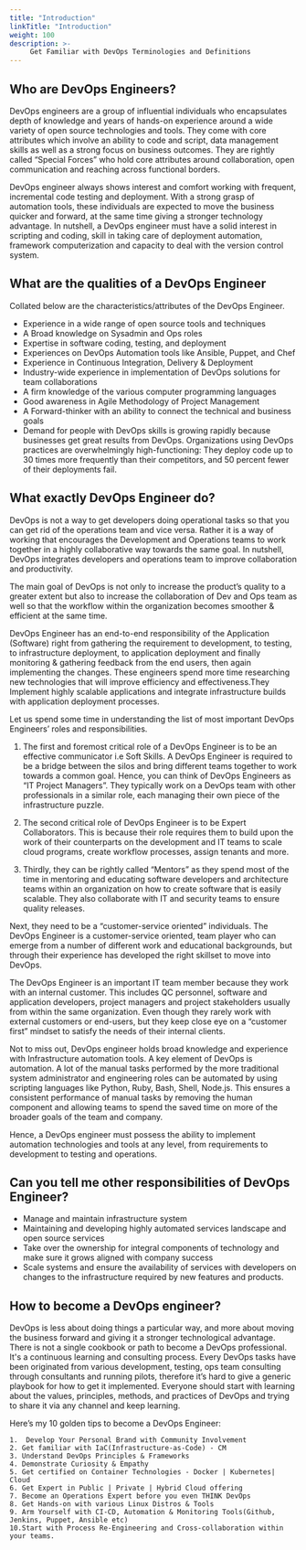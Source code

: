 ```yaml
---
title: "Introduction"
linkTitle: "Introduction"
weight: 100
description: >-
     Get Familiar with DevOps Terminologies and Definitions
---
```


## Who are DevOps Engineers? 

DevOps engineers are a group of influential individuals who encapsulates depth of knowledge and years of hands-on experience around a wide variety of open source technologies and tools. They come with core attributes which involve an ability to code and script, data management skills as well as a strong focus on business outcomes. They are rightly called “Special Forces” who hold core attributes around collaboration, open communication and reaching across functional borders.

DevOps engineer always shows interest and comfort working with frequent, incremental code testing and deployment. With a strong grasp of automation tools, these individuals are expected to move the business quicker and forward, at the same time giving a stronger technology advantage. In nutshell, a DevOps engineer must have a solid interest in scripting and coding,  skill in taking care of deployment automation, framework computerization and capacity to deal with the version control system.

## What are the qualities of a DevOps Engineer 

Collated below are the characteristics/attributes of the DevOps Engineer.

- Experience in a wide range of open source tools and techniques
- A Broad knowledge on Sysadmin and Ops roles
- Expertise in software coding, testing, and deployment
- Experiences on DevOps Automation tools like Ansible, Puppet, and Chef
- Experience in Continuous Integration, Delivery & Deployment
- Industry-wide experience in implementation of  DevOps solutions for team collaborations
- A firm knowledge of the various computer programming languages
- Good awareness in Agile Methodology of Project Management
- A Forward-thinker with an ability to connect the technical and business goals     
- Demand for people with DevOps skills is growing rapidly because businesses get great results from DevOps. Organizations using DevOps practices are overwhelmingly high-functioning: They deploy code up to 30 times more frequently than their competitors, and 50 percent fewer of their deployments fail.


## What exactly DevOps Engineer do?

DevOps is not a way to get developers doing operational tasks so that you can get rid of the operations team and vice versa.  Rather it is a way of working that encourages the Development and Operations teams to work together in a highly collaborative way towards the same goal. In nutshell, DevOps integrates developers and operations team to improve collaboration and productivity.

The main goal of DevOps is not only to increase the product’s quality to a greater extent but also to increase the collaboration of Dev and Ops team as well so that the workflow within the organization becomes smoother & efficient at the same time.


DevOps Engineer has an end-to-end responsibility of the Application (Software) right from gathering the requirement to development, to testing, to infrastructure deployment, to application deployment and finally monitoring & gathering feedback from the end users, then again implementing the changes. These engineers spend more time researching new technologies that will improve efficiency and effectiveness.They Implement highly scalable applications and integrate infrastructure builds with application deployment processes.

 Let us spend some time in understanding the list of most important DevOps Engineers’ roles and responsibilities.

1) The first and foremost critical role of a DevOps Engineer is to be an effective communicator i.e Soft Skills. A DevOps Engineer is required to be a bridge between the silos and bring different teams together to work towards a common goal. Hence, you can think of DevOps Engineers as “IT Project Managers”. They typically work on a DevOps team with other professionals in a similar role, each managing their own piece of the infrastructure puzzle.

2) The second critical role of DevOps Engineer is to be Expert Collaborators. This is because their role requires them to build upon the work of their counterparts on the development and IT teams to scale cloud programs, create workflow processes, assign tenants and more.

3) Thirdly, they can be rightly called “Mentors” as they spend most of the time in mentoring and educating software developers and architecture teams within an organization on how to create software that is easily scalable. They also collaborate with IT and security teams to ensure quality releases.

Next, they need to be a “customer-service oriented” individuals. The DevOps Engineer is a customer-service oriented, team player who can emerge from a number of different work and educational backgrounds, but through their experience has developed the right skillset to move into DevOps.

The DevOps Engineer is an important IT team member because they work with an internal customer. This includes QC personnel, software and application developers, project managers and project stakeholders usually from within the same organization. Even though they rarely work with external customers or end-users, but they keep close eye on  a “customer first” mindset to satisfy the needs of their internal clients.

Not to miss out, DevOps engineer holds broad knowledge and experience with Infrastructure automation tools. A key element of DevOps is automation.  A lot of the manual tasks performed by the more traditional system administrator and engineering roles can be automated by using scripting languages like Python, Ruby, Bash, Shell, Node.js. This ensures a consistent performance of manual tasks by removing the human component and allowing teams to spend the saved time on more of the broader goals of the team and company.

Hence, a DevOps engineer must possess the ability to implement automation technologies and tools at any level, from requirements to development to testing and operations.


## Can you tell me other responsibilities of DevOps Engineer?

- Manage and maintain infrastructure system
- Maintaining and developing highly automated services landscape and open source services
- Take over the ownership for integral components of technology and make sure it grows aligned with company success
- Scale systems and ensure the availability of services with developers on changes to the infrastructure required by new features and products.


## How to become a DevOps engineer?

DevOps is less about doing things a particular way, and more about moving the business forward and giving it a stronger technological advantage. There is not a single cookbook or path to become a DevOps professional. It's a continuous learning and consulting process. Every DevOps tasks have been originated from various development, testing, ops team consulting through consultants and running pilots, therefore it’s hard to give a generic playbook for how to get it implemented. Everyone should start with learning about the values, principles, methods, and practices of DevOps and trying to share it via any channel and keep learning.

Here’s my 10 golden tips to become a DevOps Engineer:

    1.  Develop Your Personal Brand with Community Involvement
    2. Get familiar with IaC(Infrastructure-as-Code) - CM
    3. Understand DevOps Principles & Frameworks
    4. Demonstrate Curiosity & Empathy
    5. Get certified on Container Technologies - Docker | Kubernetes| Cloud
    6. Get Expert in Public | Private | Hybrid Cloud offering
    7. Become an Operations Expert before you even THINK DevOps
    8. Get Hands-on with various Linux Distros & Tools
    9. Arm Yourself with CI-CD, Automation & Monitoring Tools(Github, Jenkins, Puppet, Ansible etc)
    10.Start with Process Re-Engineering and Cross-collaboration within your teams.
